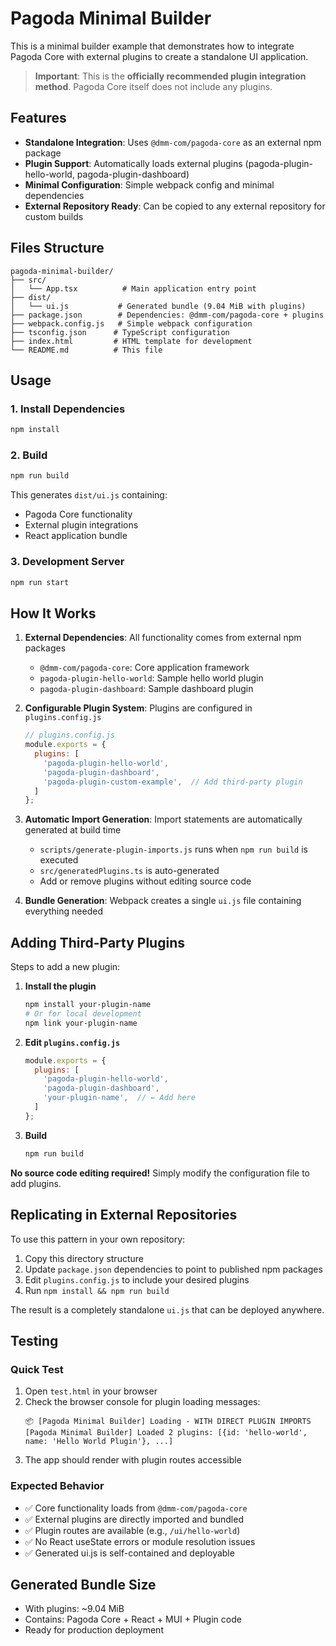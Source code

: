 # Pagoda Minimal Builder

This is a minimal builder example that demonstrates how to integrate Pagoda Core with external plugins to create a standalone UI application.

> **Important**: This is the **officially recommended plugin integration method**. Pagoda Core itself does not include any plugins.

## Features

- **Standalone Integration**: Uses `@dmm-com/pagoda-core` as an external npm package
- **Plugin Support**: Automatically loads external plugins (pagoda-plugin-hello-world, pagoda-plugin-dashboard)
- **Minimal Configuration**: Simple webpack config and minimal dependencies
- **External Repository Ready**: Can be copied to any external repository for custom builds

## Files Structure

```
pagoda-minimal-builder/
├── src/
│   └── App.tsx          # Main application entry point
├── dist/
│   └── ui.js           # Generated bundle (9.04 MiB with plugins)
├── package.json        # Dependencies: @dmm-com/pagoda-core + plugins
├── webpack.config.js   # Simple webpack configuration
├── tsconfig.json      # TypeScript configuration
├── index.html         # HTML template for development
└── README.md          # This file
```

## Usage

### 1. Install Dependencies

```bash
npm install
```

### 2. Build

```bash
npm run build
```

This generates `dist/ui.js` containing:
- Pagoda Core functionality
- External plugin integrations
- React application bundle

### 3. Development Server

```bash
npm run start
```

## How It Works

1. **External Dependencies**: All functionality comes from external npm packages
   - `@dmm-com/pagoda-core`: Core application framework
   - `pagoda-plugin-hello-world`: Sample hello world plugin
   - `pagoda-plugin-dashboard`: Sample dashboard plugin

2. **Configurable Plugin System**: Plugins are configured in `plugins.config.js`
   ```javascript
   // plugins.config.js
   module.exports = {
     plugins: [
       'pagoda-plugin-hello-world',
       'pagoda-plugin-dashboard',
       'pagoda-plugin-custom-example',  // Add third-party plugin
     ]
   };
   ```

3. **Automatic Import Generation**: Import statements are automatically generated at build time
   - `scripts/generate-plugin-imports.js` runs when `npm run build` is executed
   - `src/generatedPlugins.ts` is auto-generated
   - Add or remove plugins without editing source code

4. **Bundle Generation**: Webpack creates a single `ui.js` file containing everything needed

## Adding Third-Party Plugins

Steps to add a new plugin:

1. **Install the plugin**
   ```bash
   npm install your-plugin-name
   # Or for local development
   npm link your-plugin-name
   ```

2. **Edit `plugins.config.js`**
   ```javascript
   module.exports = {
     plugins: [
       'pagoda-plugin-hello-world',
       'pagoda-plugin-dashboard',
       'your-plugin-name',  // ← Add here
     ]
   };
   ```

3. **Build**
   ```bash
   npm run build
   ```

**No source code editing required!** Simply modify the configuration file to add plugins.

## Replicating in External Repositories

To use this pattern in your own repository:

1. Copy this directory structure
2. Update `package.json` dependencies to point to published npm packages
3. Edit `plugins.config.js` to include your desired plugins
4. Run `npm install && npm run build`

The result is a completely standalone `ui.js` that can be deployed anywhere.

## Testing

### Quick Test
1. Open `test.html` in your browser
2. Check the browser console for plugin loading messages:
   ```
   📦 [Pagoda Minimal Builder] Loading - WITH DIRECT PLUGIN IMPORTS
   [Pagoda Minimal Builder] Loaded 2 plugins: [{id: 'hello-world', name: 'Hello World Plugin'}, ...]
   ```
3. The app should render with plugin routes accessible

### Expected Behavior
- ✅ Core functionality loads from `@dmm-com/pagoda-core`
- ✅ External plugins are directly imported and bundled
- ✅ Plugin routes are available (e.g., `/ui/hello-world`)
- ✅ No React useState errors or module resolution issues
- ✅ Generated ui.js is self-contained and deployable

## Generated Bundle Size

- With plugins: ~9.04 MiB
- Contains: Pagoda Core + React + MUI + Plugin code
- Ready for production deployment